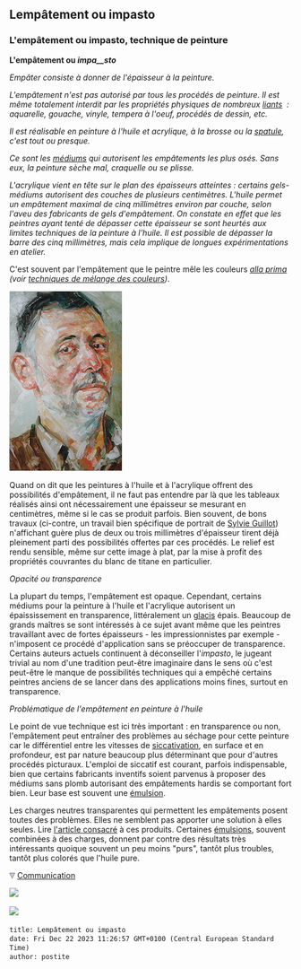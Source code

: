 ## Lempâtement ou impasto
### L'empâtement ou impasto, technique de peinture
 **L'empâtement ou _impa__sto_**

_Empâter consiste à donner de l'épaisseur à la peinture._

_L'empâtement n'est pas autorisé par tous les procédés de peinture. Il est même totalement interdit par les propriétés physiques de nombreux [liants](liants.html)  : aquarelle, gouache, vinyle, tempera à l'oeuf, procédés de dessin, etc._

_Il est réalisable en peinture à l'huile et acrylique, à la brosse ou la [spatule](couteauouspatule.html), c'est tout ou presque._

_Ce sont les [médiums](mediumsetvernis.html) qui autorisent les empâtements les plus osés. Sans eux, la peinture sèche mal, craquelle ou se plisse._

_L'acrylique vient en tête sur le plan des épaisseurs atteintes : certains gels-médiums autorisent des couches de plusieurs centimètres. L'huile permet un empâtement maximal de cinq millimètres environ par couche, selon l'aveu des fabricants de gels d'empâtement. On constate en effet que les peintres ayant tenté de dépasser cette épaisseur se sont heurtés aux limites techniques de la peinture à l'huile. Il est possible de dépasser la barre des cinq millimètres, mais cela implique de longues expérimentations en atelier._

C'est souvent par l'empâtement que le peintre mêle les couleurs _[alla prima](p.html#primaallaprima) (voir [techniques de mélange des couleurs](techmelangecouleurs.html))_.

[![](images/sylviehuile010vw.jpg)](quinoussommes.html#sylvieguillot)

Quand on dit que les peintures à l'huile et à l'acrylique offrent des possibilités d'empâtement, il ne faut pas entendre par là que les tableaux réalisés ainsi ont nécessairement une épaisseur se mesurant en centimètres, même si le cas se produit parfois. Bien souvent, de bons travaux (ci-contre, un travail bien spécifique de portrait de [Sylvie Guillot](quinoussommes.html#sylvieguillot)) n'affichant guère plus de deux ou trois millimètres d'épaisseur tirent déjà pleinement parti des possibilités offertes par ces procédés. Le relief est rendu sensible, même sur cette image à plat, par la mise à profit des propriétés couvrantes du blanc de titane en particulier.

_Opacité ou transparence_

La plupart du temps, l'empâtement est opaque. Cependant, certains médiums pour la peinture à l'huile et l'acrylique autorisent un épaississement en transparence, littéralement un [glacis](glacis.html) épais. Beaucoup de grands maîtres se sont intéressés à ce sujet avant même que les peintres travaillant avec de fortes épaisseurs - les impressionnistes par exemple - n'imposent ce procédé d'application sans se préoccuper de transparence. Certains auteurs actuels continuent à déconseiller l'_impasto_, le jugeant trivial au nom d'une tradition peut-être imaginaire dans le sens où c'est peut-être le manque de possibilités techniques qui a empêché certains peintres anciens de se lancer dans des applications moins fines, surtout en transparence.

_Problématique de l'empâtement en peinture à l'huile_

Le point de vue technique est ici très important : en transparence ou non, l'empâtement peut entraîner des problèmes au séchage pour cette peinture car le différentiel entre les vitesses de [siccativation](sechagesiccativation.html), en surface et en profondeur, est par nature beaucoup plus déterminant que pour d'autres procédés picturaux. L'emploi de siccatif est courant, parfois indispensable, bien que certains fabricants inventifs soient parvenus à proposer des médiums sans plomb autorisant des empâtements hardis se comportant fort bien. Leur base est souvent une [émulsion](liantsemulsions.html).

Les charges neutres transparentes qui permettent les empâtements posent toutes des problèmes. Elles ne semblent pas apporter une solution à elles seules. Lire [l'article consacré](chargesincolores.html) à ces produits. Certaines [émulsions](mediumhuilemethylcell.html), souvent combinées à des charges, donnent par contre des résultats très intéressants quoique souvent un peu moins "purs", tantôt plus troubles, tantôt plus colorés que l'huile pure.



![](images/flechebas.gif) [Communication](http://www.artrealite.com/annonceurs.htm) 

[![](https://cbonvin.fr/sites/regie.artrealite.com/visuels/campagne1.png)](index-2.html#20131014)

![](https://cbonvin.fr/sites/regie.artrealite.com/visuels/campagne2.png)
```
title: Lempâtement ou impasto
date: Fri Dec 22 2023 11:26:57 GMT+0100 (Central European Standard Time)
author: postite
```
